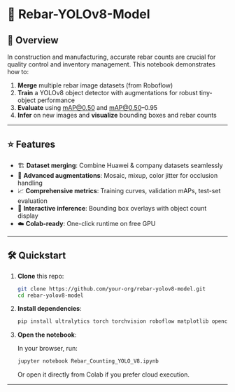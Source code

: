 # 🚀 Rebar-YOLOv8-Model

## 🎯 Overview

In construction and manufacturing, accurate rebar counts are crucial for quality control and inventory management. This notebook demonstrates how to:

1. **Merge** multiple rebar image datasets (from Roboflow)
2. **Train** a YOLOv8 object detector with augmentations for robust tiny-object performance
3. **Evaluate** using mAP@0.50 and mAP@0.50–0.95
4. **Infer** on new images and **visualize** bounding boxes and rebar counts

---

## ⭐ Features

- 🏗️ **Dataset merging**: Combine Huawei & company datasets seamlessly
- 🔄 **Advanced augmentations**: Mosaic, mixup, color jitter for occlusion handling
- 📈 **Comprehensive metrics**: Training curves, validation mAPs, test-set evaluation
- 🎨 **Interactive inference**: Bounding box overlays with object count display
- ☁️ **Colab-ready**: One-click runtime on free GPU

---

## 🛠️ Quickstart

1. **Clone** this repo:

   ```bash
   git clone https://github.com/your-org/rebar-yolov8-model.git
   cd rebar-yolov8-model
   ```

2. **Install dependencies**:

   ```bash
   pip install ultralytics torch torchvision roboflow matplotlib opencv-python
   ```

3. **Open the notebook**:

   In your browser, run:

   ```bash
   jupyter notebook Rebar_Counting_YOLO_V8.ipynb
   ```

   Or open it directly from Colab if you prefer cloud execution.

---
